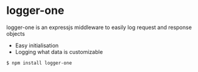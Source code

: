 # logger-one

logger-one is an expressjs middleware to easily log request and response objects

  - Easy initialisation
  - Logging what data is customizable


```sh
$ npm install logger-one
```
